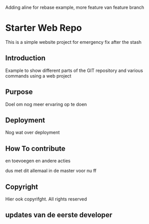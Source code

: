 Adding aline for rebase example, more feature van feature branch 
# Starter Web Repo

This is a simple website project for 
emergency fix after the stash

## Introduction
Example to show different parts of the GIT repository and various commands
using a web project



## Purpose
Doel om nog meer ervaring op te doen

## Deployment
Nog wat over deployment

## How To contribute

en toevoegen
en andere acties

dus met dit allemaal in de master voor nu ff



## Copyright
Hier ook copyrifght. All rights reserved

## updates van de eerste developer
